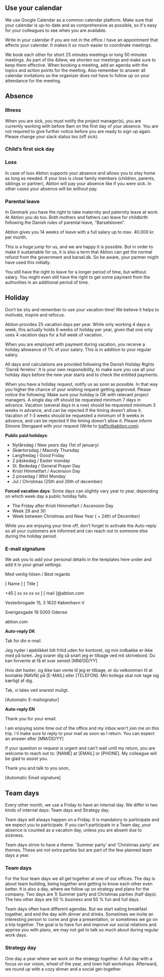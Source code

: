 ## Use your calendar
We use Google Calendar as a common calendar platform. Make sure that your calendar is up-to-date and as comprehensive as possible, so it's easy for your colleagues to see when you are available.

Write in your calendar if you are not in the office / have an appointment that affects your calendar. It makes it so much easier to coordinate meetings. 

We book each other for short 25 minutes meetings or long 50 minutes meetings. As part of the 4dww, we shorten our meetings and make sure to keep them effective. When booking a meeting, add an agenda with the topics and action points for the meeting. Also remember to answer all calendar invitations so the organizer does not have to follow up on your attendance for the meeting. 

## Absence

### Illness
When you are sick, you must notify the project manager(s), you are currently working with before 9am on the first day of your absence. You are not required to give further notice before you are ready to sign up again. Please change your slack status too (off sick). 

### Child’s first sick day

### Loss
In case of loss Abtion supports your absence and allows you to stay home as long as needed. If your loss is close family members (children, parents, siblings or partner), Abtion will pay your absence like if you were sick. In other cases your absence will be without pay. 


### Parental leave
In Denmark you have the right to take maternity and paternity leave at work. At Abtion you do too.  Both mothers and fathers can leave for childbirth following the Danish rules of parental leave, “Barselsloven”.

Abtion gives you 14 weeks of leave with a full salary up to max. 40.000 kr. per month.

This is a huge jump for us, and we are happy it is possible. But in order to make it sustainable for us, it is also a term that Abtion can get the normal refund from the government and barsel.dk. So be aware, your partner might have used this initially.

You still have the right to leave for a longer period of time, but without salary. You might even still have the right to get some payment from the authorities in an additional period of time.

## Holiday
Don’t be shy and remember to use your vacation time! We believe it helps to motivate, inspire and refocus. 

Abtion provides 25 vacation days per year. While only working 4 days a week, this actually holds 6 weeks of holiday per year, given that one only uses 4 vacation days for a full week of vacation. 

When you are employed with payment during vacation, you receive a holiday allowance of 1% of your salary. This is in addition to your regular salary. 

All days and calculations are provided following the Danish Holiday Rights 'Dansk ferielov’. It is your own responsibility, to make sure you use all your holiday days before the new year starts and to check the entitled payments. 

When you have a holiday request, notify us as soon as possible. In that way you higher the chance of your wishing request getting approved. 
Please notice the following:
Make sure your holiday is OK with relevant project managers.
A single day off should be requested minimum 7 days in advance.
Vacation (several days in a row) should be requested minimum 3 weeks in advance, and can be rejected if the timing doesn’t allow it.
Vacation of 1-3 weeks should be requested a minimum of 8 weeks in advance, and can be rejected if the timing doesn’t allow it.
Please inform Simone Stengaard with your request (Write to traffic@abtion.com).

**Public paid holidays**:
- Nytårsdag / New years day (1st of january)
- Skærtorsdag / Maundy Thursday
- Langfredag / Good Friday
- 2 påskedag / Easter monday
- St. Bededag / General Prayer Day
- Kristi Himmelfart / Ascension Day
- 2 pinsedag / Whit Monday
- Jul / Christmas (25th and 26th of december)

**Forced vacation days**:
Some days can slightly vary year to year, depending on which week day a public holiday falls. 
- The Friday after Kristi Himmelfart / Ascension Day
- Week 29 and 30 
- Week between Christmas and New Year ( + 24th of December)



While you are enjoying your time off,  don’t forget to activate the Auto-reply so all your customers are informed and can reach out to someone else during the holiday period.  

### E-mail signature
We ask you to add your personal details in the templates here under and add it in your gmail settings.

Med venlig hilsen / Best regards

[ Name ]
[ Title ]

+45 [ xx xx xx xx ]
[ mail ]@abtion.com




Vesterbrogade 15, 3
1620 København V

Sverigesgade 18
5000 Odense

abtion.com

**Auto-reply DK**

Tak for din e-mail.

Jeg nyder i øjeblikket lidt fritid uden for kontoret, og min indbakke er ikke med på turen. Jeg svarer dig så snart jeg er tilbage ved mit skrivebord. 
Du kan forvente at få et svar senest [MM/DD/YY]

Hvis det haster, og ikke kan vente til jeg er tilbage, er du velkommen til at kontakte [NAVN] på [E-MAIL] eller [TELEFON]. Min kollega skal nok tage sig kærligt af dig.

Tak, vi tales ved snarest muligt.

[Automatic E-mailsignatur]

**Auto-reply EN** 

Thank you for your email. 

I am enjoying some time out of the office and my inbox won't join me on this trip. I ll make sure to reply to your mail as soon as I return. 
You can expect an answer after [MM/DD/YY]

If your question or request is urgent and can't wait until my return, you are welcome to reach out to:
[NAME] at [EMAIL] or [PHONE]. My colleague will be glad to assist you.

Thank you and talk to you soon,

[Automatic Email signature]




## Team days
Every other month, we use a Friday to have an internal day. We differ in two kinds of internal days:  Team days and Strategy day.


Team days will always happen on a Friday. It is mandatory to participate and we expect you to participate. If you can’t participate in a Team day, your absence is counted as a vacation day, unless you are absent due to sickness.

Team days strive to have a theme. 'Summer party' and 'Christmas party' are themes. These are not extra parties but are part of the few planned team days a year.

### Team days
For the four team days we all get together at one of our offices. The day is about team building, being together and getting to know each other even better. It is also a day, where we follow up on strategy and plans for the company. Two days are 1) Summer party and Christmas parties (half days). The two other days are 50 % business and 50 % fun and full days. 

Team days often have different agendas. But we start eating breakfast together, and end the day with dinner and drinks. Sometimes we invite an interesting person to come and give a presentation, or sometimes we go on a trip together. The goal is to have fun and improve our social relations and apprise you with plans, we may not get to talk so much about during regular work days.

### Strategy day
One day a year where we work on the strategy together. A full day with a focus on our vision, wheel of the year, and town hall workshops. Afterward, we round up with a cozy dinner and a social get-together.

